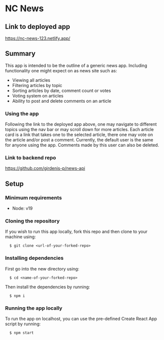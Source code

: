 # NC News

## Link to deployed app

https://nc-news-123.netlify.app/

## Summary

This app is intended to be the outline of a generic news app. Including functionality one might expect on as news site such as:

- Viewing all articles
- Filtering articles by topic
- Sorting articles by date, comment count or votes
- Voting system on articles
- Ability to post and delete comments on an article

### Using the app

Following the link to the deployed app above, one may navigate to different topics using the nav bar or may scroll down for more articles. Each article card is a link that takes one to the selected article, there one may vote on the article and/or post a comment. Currently, the default user is the same for anyone using the app. Comments made by this user can also be deleted.

### Link to backend repo

https://github.com/girdenis-p/news-api

## Setup

### Minimum requirements

- Node: v19

### Cloning the repository

If you wish to run this app locally, fork this repo and then clone to your machine using:
```
  $ git clone <url-of-your-forked-repo>
```

### Installing dependencies

First go into the new directory using:
```
  $ cd <name-of-your-forked-repo>
```
Then install the dependencies by running:
```
  $ npm i
```

### Running the app locally

To run the app on localhost, you can use the pre-defined Create React App script by running:
```
  $ npm start
```